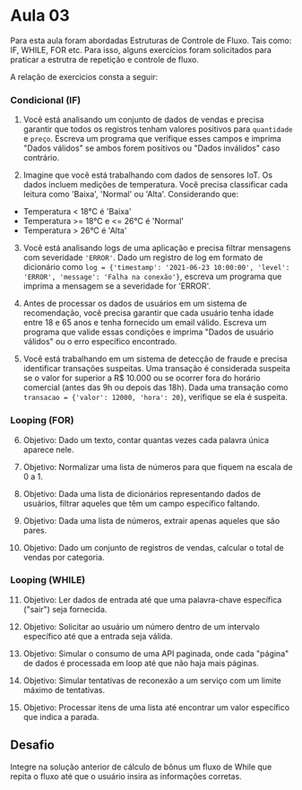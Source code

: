 # Aula 03

Para esta aula foram abordadas Estruturas de Controle de Fluxo. Tais como: IF, WHILE, FOR etc.
Para isso, alguns exercícios foram solicitados para praticar a estrutra de repetição e controle de fluxo.

A relação de exercicios consta a seguir:

### Condicional (IF)

1. Você está analisando um conjunto de dados de vendas e precisa garantir que todos os registros tenham valores positivos para `quantidade` e `preço`. Escreva um programa que verifique esses campos e imprima "Dados válidos" se ambos forem positivos ou "Dados inválidos" caso contrário.

2. Imagine que você está trabalhando com dados de sensores IoT. Os dados incluem medições de temperatura. Você precisa classificar cada leitura como 'Baixa', 'Normal' ou 'Alta'. Considerando que:

- Temperatura < 18°C é 'Baixa'
- Temperatura >= 18°C e <= 26°C é 'Normal'
- Temperatura > 26°C é 'Alta'

3. Você está analisando logs de uma aplicação e precisa filtrar mensagens com severidade `'ERROR'`. Dado um registro de log em formato de dicionário como `log = {'timestamp': '2021-06-23 10:00:00', 'level': 'ERROR', 'message': 'Falha na conexão'}`, escreva um programa que imprima a mensagem se a severidade for 'ERROR'.

4. Antes de processar os dados de usuários em um sistema de recomendação, você precisa garantir que cada usuário tenha idade entre 18 e 65 anos e tenha fornecido um email válido. Escreva um programa que valide essas condições e imprima "Dados de usuário válidos" ou o erro específico encontrado.

5. Você está trabalhando em um sistema de detecção de fraude e precisa identificar transações suspeitas. Uma transação é considerada suspeita se o valor for superior a R$ 10.000 ou se ocorrer fora do horário comercial (antes das 9h ou depois das 18h). Dada uma transação como `transacao = {'valor': 12000, 'hora': 20}`, verifique se ela é suspeita.

### Looping (FOR)

6. Objetivo: Dado um texto, contar quantas vezes cada palavra única aparece nele.

7. Objetivo: Normalizar uma lista de números para que fiquem na escala de 0 a 1.

8. Objetivo: Dada uma lista de dicionários representando dados de usuários, filtrar aqueles que têm um campo específico faltando.

9. Objetivo: Dada uma lista de números, extrair apenas aqueles que são pares.

10. Objetivo: Dado um conjunto de registros de vendas, calcular o total de vendas por categoria.


### Looping (WHILE)

11. Objetivo: Ler dados de entrada até que uma palavra-chave específica ("sair") seja fornecida.

12. Objetivo: Solicitar ao usuário um número dentro de um intervalo específico até que a entrada seja válida.

13. Objetivo: Simular o consumo de uma API paginada, onde cada "página" de dados é processada em loop até que não haja mais páginas.

14. Objetivo: Simular tentativas de reconexão a um serviço com um limite máximo de tentativas.

15. Objetivo: Processar itens de uma lista até encontrar um valor específico que indica a parada.


## Desafio
Integre na solução anterior de cálculo de bônus um fluxo de While que repita o fluxo até que o usuário insira as informações corretas.